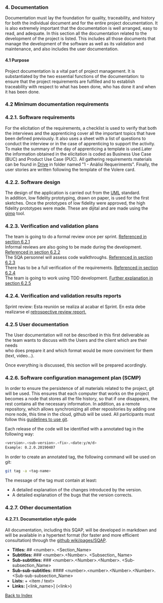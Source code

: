 ### 4. Documentation

Documentation must lay the foundation for quality, traceability, and history for both the individual document and for the entire project documentation.
It is also extremely important that the documentation is well arranged, easy to read, and adequate.
In this section all the documentation related to the development of the project is listed. This includes all those documents that manage the development of the software as well as its validation and maintenance, and also includes the user documentation.


#### 4.1 Purpose

Project documentation is a vital part of project management. It is substantiated by the two essential functions of the documentation: to ensure that the project requirements are fulfilled and to establish traceability with respect to what has been done, who has done it and when it has been done.


### 4.2 Minimum documentation requirements

### 4.2.1. Software requirements

For the elicitation of the requirements, a checklist is used to verify that both the interviews and the apprenticing cover all the important topics that have been defined previously. It also uses a sheet with a list of questions to conduct the interview or in the case of apprenticing to support the activity.
To make the summary of the day of apprenticing a template is used.Later the information obtained in the elicitation is coded as Business Use Case (BUC) and Product Use Case (PUC). All gathering requirements materials can be found in [Drive](https://www.google.com/intl/es_ALL/drive/) in folder named "1 - Anàlisi Requeriments".
Finally, the user stories are written following the template of the Volere card.


### 4.2.2. Software design

The design of the application is carried out from the [UML](https://www.uml.org/) standard.  
In addition, low fidelity prototyping, drawn on paper, is used for the first sketches. Once the prototypes of low fidelity were approved, the high fidelity prototypes were made. These are dijital and are made using the [gimp](http://www.gimp.org.es/) tool.


### 4.2.3. Verification and validation plans
The team is going to do a formal review once per sprint. [Referenced in section 6.2.1](./Software-reviews.md)  
Informal reviews are also going to be made during the development. [Referenced in section 6.2.2](./Software-reviews.md)  
The SQA personnel will assess code walkthroughs. [Referenced in section 6.2.3](./Software-reviews.md)  
There has to be a full verification of the requirements. [Referenced in section 6.2.4](./Software-reviews.md)  
The team is going to work using TDD development. [Further explanation in section 6.2.5](./Software-reviews.md)  


### 4.2.4. Verification and validation results reports

Sprint review: Esta reunión se realiza al acabar el Sprint. En esta debe realizarse el <a href="https://github.com/UdL-EPS-ProjectManagement/ProcessModelTheory/blob/master/templates/Sprint_Retrospective_Template.md" target="blank">retrospective review report.</a>


### 4.2.5 User documentation

The User documentation will not be described in this first deliverable as\
the team wants to discuss with the Users and the client which are their needs\
who does prepare it and which format would be more convinient for them (text, video...).

Once everything is discussed, this section will be prepared acordingly.

### 4.2.6. Software configuration management plan (SCMP)

In order to ensure the persistence of all materials related to the project, git will be used. This ensures that each computer that works on the project becomes a node that stores all the file history, so that if one disappears, the rest contains all the necessary information. In addition, as a remote repository, which allows synchronizing all other repositories by adding one more node, this time in the cloud, github will be used. All participants must follow this [guidelines to use git](https://github.com/teamoutofbounds/joint-project/blob/SQAP-doc/documentation/procedures/Branching-guidelines.md).

Each release of the code will be identified with a annotated tag in the following way:

```bash
<version>.<sub-version>.<fix>.<date:y/m/d>
Example: 0.2.0.20190407
```

In order to create an annotated tag, the following command will be used on git:

```bash
git tag -a <tag-name>
```

The message of the tag must contain at least:
+ A detailed explanation of the changes introduced by the version.
+ A detailed explanation of the bugs that the version corrects.


### 4.2.7. Other documentation

#### 4.2.7.1. Documentation style guide

All documentation, including this SQAP, will be developed in markdown and will be available in a hypertext format (for faster and more efficient consultation) through the [github wiki/pages/SQAP](https://github.com/teamoutofbounds/joint-project/wiki/SQAP).

+ __Titles:__ ## <number\>. <Section_Name\>  
+ __Subtitles:__ ### <number\>.<Number\>. <Subsection_ Name\>  
+ __Sub-subtitles:__ ### <number\>.<Number\>.<Number\>. <Sub-subsection_Name\>
+ __Sub-sub-subtitles:__ #### <number\>.<number\>.<Number\>.<Number\>. <Sub-sub-subsection_Name\>
+ __Lists:__ + <item / text\>
+ __Links:__ [<link_name\>] (<link\>)  

[Back to Index](./index.md)
